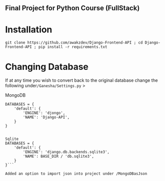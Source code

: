 ## Final Project for Python Course (FullStack)
# Installation 
`git clone https://github.com/awakzdev/Django-Frontend-API ; cd Django-Frontend-API ; pip install -r requirements.txt`



# Changing Database
If at any time you wish to convert back to the original database change the following under`/Ganesha/Settings.py` >

MongoDB
```
DATABASES = {
    'default': {
        'ENGINE': 'djongo',
        'NAME': 'Django-API',
    }
}


Sqlite
DATABASES = {
    'default': {
        'ENGINE': 'django.db.backends.sqlite3',
        'NAME': BASE_DIR / 'db.sqlite3',
    }
}```

Added an option to import json into project under /MongoDBasJson

